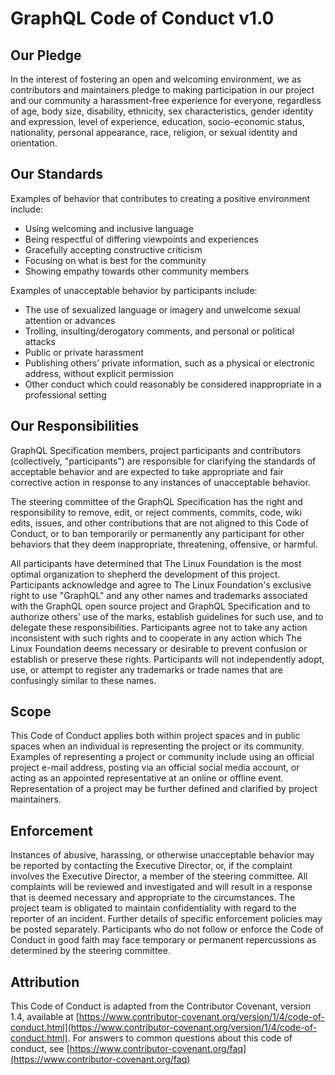 # GraphQL Code of Conduct v1.0

## Our Pledge

In the interest of fostering an open and welcoming environment, we as contributors and maintainers pledge to making participation in our project and our community a harassment-free experience for everyone, regardless of age, body size, disability, ethnicity, sex characteristics, gender identity and expression, level of experience, education, socio-economic status, nationality, personal appearance, race, religion, or sexual identity and orientation.

## Our Standards

Examples of behavior that contributes to creating a positive environment include:

* Using welcoming and inclusive language
* Being respectful of differing viewpoints and experiences
* Gracefully accepting constructive criticism
* Focusing on what is best for the community
* Showing empathy towards other community members

Examples of unacceptable behavior by participants include:

* The use of sexualized language or imagery and unwelcome sexual attention or advances
* Trolling, insulting/derogatory comments, and personal or political attacks
* Public or private harassment
* Publishing others’ private information, such as a physical or electronic address, without explicit permission
* Other conduct which could reasonably be considered inappropriate in a professional setting

## Our Responsibilities

GraphQL Specification members, project participants and contributors (collectively, "participants") are responsible for clarifying the standards of acceptable behavior and are expected to take appropriate and fair corrective action in response to any instances of unacceptable behavior.

The steering committee of the GraphQL Specification has the right and responsibility  to remove, edit, or reject comments, commits, code, wiki edits, issues, and other contributions that are not aligned to this Code of Conduct, or to ban temporarily or permanently any participant for other behaviors that they deem inappropriate, threatening, offensive, or harmful.  

All participants have determined that The Linux Foundation is the most optimal organization to shepherd the development of this project. Participants acknowledge and agree to The Linux Foundation's exclusive right to use "GraphQL" and any other names and trademarks associated with the GraphQL open source project and GraphQL Specification and to authorize others’ use of the marks, establish guidelines for such use, and to delegate these responsibilities. Participants agree not to take any action inconsistent with such rights and to cooperate in any action which The Linux Foundation deems necessary or desirable to prevent confusion or establish or preserve these rights. Participants will not independently adopt, use, or attempt to register any trademarks or trade names that are confusingly similar to these names.

## Scope

This Code of Conduct applies both within project spaces and in public spaces when an individual is representing the project or its community. Examples of representing a project or community include using an official project e-mail address, posting via an official social media account, or acting as an appointed representative at an online or offline event. Representation of a project may be further defined and clarified by project maintainers.

## Enforcement

Instances of abusive, harassing, or otherwise unacceptable behavior may be reported by contacting the Executive Director, or, if the complaint involves the Executive Director, a member of the steering committee. All complaints will be reviewed and investigated and will result in a response that is deemed necessary and appropriate to the circumstances. The project team is obligated to maintain confidentiality with regard to the reporter of an incident. Further details of  specific enforcement policies may be posted separately. Participants who do not follow or enforce the Code of Conduct in good faith may face temporary or permanent repercussions as determined by the steering committee.

## Attribution

This Code of Conduct is adapted from the Contributor Covenant, version 1.4, available at [https://www.contributor-covenant.org/version/1/4/code-of-conduct.html](https://www.contributor-covenant.org/version/1/4/code-of-conduct.html). For answers to common questions about this code of conduct, see [https://www.contributor-covenant.org/faq](https://www.contributor-covenant.org/faq)
